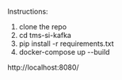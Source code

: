 Instructions:

1. clone the repo
2. cd tms-si-kafka
3. pip install -r requirements.txt
4. docker-compose up --build

http://localhost:8080/
